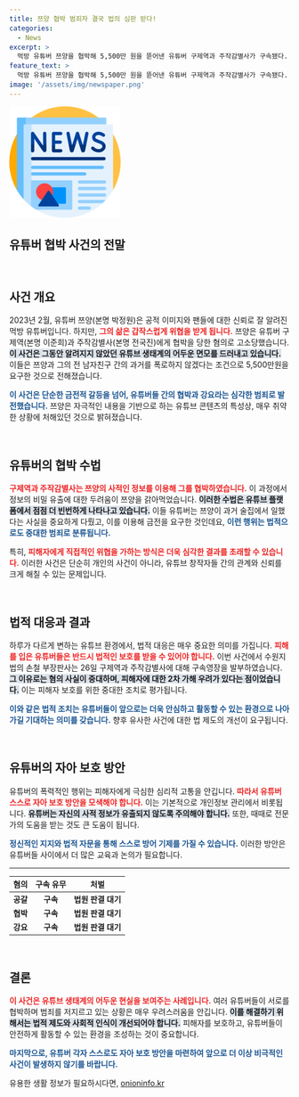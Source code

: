 ```yaml
---
title: 쯔양 협박 범죄자 결국 법의 심판 받다!
categories:
  - News
excerpt: >
  먹방 유튜버 쯔양을 협박해 5,500만 원을 뜯어낸 유튜버 구제역과 주작감별사가 구속됐다. 이들의 범죄 실태와 피해자의 고통이 드러난 충격적인 사건의 전말을 공개합니다!
feature_text: >
  먹방 유튜버 쯔양을 협박해 5,500만 원을 뜯어낸 유튜버 구제역과 주작감별사가 구속됐다. 이들의 범죄 실태와 피해자의 고통이 드러난 충격적인 사건의 전말을 공개합니다!
image: '/assets/img/newspaper.png'
---
```


<p><img src="/assets/img/newspaper.png" alt="kimp 속보" /></p>

<h2 data-ke-size="size26">유튜버 협박 사건의 전말</h2>

<p data-ke-size="size16">&nbsp;</p>

<h2>사건 개요</h2>

<p data-ke-size="size16">2023년 2월, 유튜버 쯔양(본명 박정원)은 공적 이미지와 팬들에 대한 신뢰로 잘 알려진 먹방 유튜버입니다. 하지만, <b><span style="color: #ee2323;">그의 삶은 갑작스럽게 위협을 받게 됩니다.</span></b> 쯔양은 유튜버 구제역(본명 이준희)과 주작감별사(본명 전국진)에게 협박을 당한 혐의로 고소당했습니다. <b><span style="background-color: #21538527;">이 사건은 그동안 알려지지 않았던 유튜브 생태계의 어두운 면모를 드러내고 있습니다.</span></b> 이들은 쯔양과 그의 전 남자친구 간의 과거를 폭로하지 않겠다는 조건으로 5,500만원을 요구한 것으로 전해졌습니다.</p>

<p data-ke-size="size16"><b><span style="color: #1a5490;">이 사건은 단순한 금전적 갈등을 넘어, 유튜버들 간의 협박과 강요라는 심각한 범죄로 발전했습니다.</span></b> 쯔양은 자극적인 내용을 기반으로 하는 유튜브 콘텐츠의 특성상, 매우 취약한 상황에 처해있던 것으로 밝혀졌습니다.</p>

<p data-ke-size="size16">&nbsp;</p>

<h2>유튜버의 협박 수법</h2>

<p data-ke-size="size16"><b><span style="color: #ee2323;">구제역과 주작감별사는 쯔양의 사적인 정보를 이용해 그를 협박하였습니다.</span></b> 이 과정에서 정보의 비밀 유출에 대한 두려움이 쯔양을 갉아먹었습니다. <b><span style="background-color: #21538527;">이러한 수법은 유튜브 플랫폼에서 점점 더 빈번하게 나타나고 있습니다.</span></b> 이들 유튜버는 쯔양이 과거 술집에서 일했다는 사실을 중요하게 다뤘고, 이를 이용해 금전을 요구한 것인데요, <b><span style="color: #1a5490;">이런 행위는 법적으로도 중대한 범죄로 분류됩니다.</span></b></p>

<p data-ke-size="size16">특히, <b><span style="color: #ee2323;">피해자에게 직접적인 위협을 가하는 방식은 더욱 심각한 결과를 초래할 수 있습니다.</span></b> 이러한 사건은 단순히 개인의 사건이 아니라, 유튜브 창작자들 간의 관계와 신뢰를 크게 해칠 수 있는 문제입니다.</p>

<p data-ke-size="size16">&nbsp;</p>

<h2>법적 대응과 결과</h2>

<p data-ke-size="size16">하루가 다르게 변하는 유튜브 환경에서, 법적 대응은 매우 중요한 의미를 가집니다. <b><span style="color: #ee2323;">피해를 입은 유튜버들은 반드시 법적인 보호를 받을 수 있어야 합니다.</span></b> 이번 사건에서 수원지법의 손철 부장판사는 26일 구제역과 주작감별사에 대해 구속영장을 발부하였습니다. <b><span style="background-color: #21538527;">그 이유로는 혐의 사실이 중대하며, 피해자에 대한 2차 가해 우려가 있다는 점이었습니다.</span></b> 이는 피해자 보호를 위한 중대한 조치로 평가됩니다.</p>

<p data-ke-size="size16"><b><span style="color: #1a5490;">이와 같은 법적 조치는 유튜버들이 앞으로는 더욱 안심하고 활동할 수 있는 환경으로 나아가길 기대하는 의미를 갖습니다.</span></b> 향후 유사한 사건에 대한 법 제도의 개선이 요구됩니다.</p>

<p data-ke-size="size16">&nbsp;</p>

<h2>유튜버의 자아 보호 방안</h2>

<p data-ke-size="size16">유튜버의 폭력적인 행위는 피해자에게 극심한 심리적 고통을 안깁니다. <b><span style="color: #ee2323;">따라서 유튜버 스스로 자아 보호 방안을 모색해야 합니다.</span></b> 이는 기본적으로 개인정보 관리에서 비롯됩니다. <b><span style="background-color: #21538527;">유튜버는 자신의 사적 정보가 유출되지 않도록 주의해야 합니다.</span></b> 또한, 때때로 전문가의 도움을 받는 것도 큰 도움이 됩니다.</p>

<p data-ke-size="size16"><b><span style="color: #1a5490;">정신적인 지지와 법적 자문을 통해 스스로 방어 기제를 가질 수 있습니다.</span></b> 이러한 방안은 유튜버들 사이에서 더 많은 교육과 논의가 필요합니다.</p>

<hr />

<table>
    <thead>
        <tr>
            <th><b>혐의</b></th>
            <th><b>구속 유무</b></th>
            <th><b>처벌</b></th>
        </tr>
    </thead>
    <tbody>
        <tr>
            <td style="text-align: center; height: 17px;"><b>공갈</b></td>
            <td style="text-align: center; height: 17px;"><b>구속</b></td>
            <td style="text-align: center; height: 17px;"><b>법원 판결 대기</b></td>
        </tr>
        <tr>
            <td style="text-align: center; height: 17px;"><b>협박</b></td>
            <td style="text-align: center; height: 17px;"><b>구속</b></td>
            <td style="text-align: center; height: 17px;"><b>법원 판결 대기</b></td>
        </tr>
        <tr>
            <td style="text-align: center; height: 17px;"><b>강요</b></td>
            <td style="text-align: center; height: 17px;"><b>구속</b></td>
            <td style="text-align: center; height: 17px;"><b>법원 판결 대기</b></td>
        </tr>
    </tbody>
</table>

<p data-ke-size="size16">&nbsp;</p>

<h2>결론</h2>

<p data-ke-size="size16"><b><span style="color: #ee2323;">이 사건은 유튜브 생태계의 어두운 현실을 보여주는 사례입니다.</span></b> 여러 유튜버들이 서로를 협박하며 범죄를 저지르고 있는 상황은 매우 우려스러움을 안깁니다. <b><span style="background-color: #21538527;">이를 해결하기 위해서는 법적 제도와 사회적 인식이 개선되어야 합니다.</span></b> 피해자를 보호하고, 유튜버들이 안전하게 활동할 수 있는 환경을 조성하는 것이 중요합니다.</p>

<p data-ke-size="size16"><b><span style="color: #1a5490;">마지막으로, 유튜버 각자 스스로도 자아 보호 방안을 마련하여 앞으로 더 이상 비극적인 사건이 발생하지 않기를 바랍니다.</span></b></p>
유용한 생활 정보가 필요하시다면, <a href="https://onioninfo.kr" rel="dofollow">onioninfo.kr</a>


